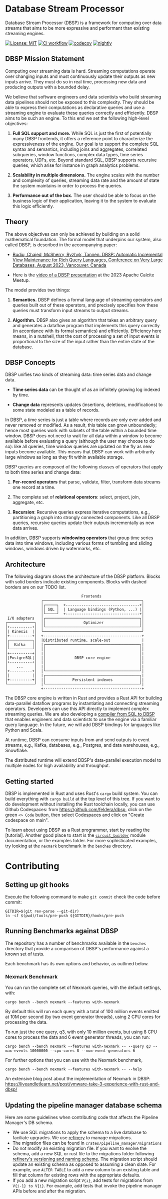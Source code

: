 # Database Stream Processor

Database Stream Processor (DBSP) is a framework for computing over data streams
that aims to be more expressive and performant than existing streaming engines.

[![License: MIT](https://img.shields.io/badge/License-MIT-green.svg)](https://opensource.org/licenses/MIT)
[![CI workflow](https://github.com/feldera/dbsp/actions/workflows/ci.yml/badge.svg)](https://github.com/feldera/dbsp/actions)
[![codecov](https://codecov.io/gh/feldera/dbsp/branch/main/graph/badge.svg?token=0wZcmD11gt)](https://codecov.io/gh/feldera/dbsp)
[![nightly](https://github.com/feldera/dbsp/actions/workflows/containers.yml/badge.svg)](https://github.com/feldera/dbsp/actions/workflows/containers.yml)

## DBSP Mission Statement

Computing over streaming data is hard.  Streaming computations operate over
changing inputs and must continuously update their outputs as new inputs arrive.
They must do so in real time, processing new data and producing outputs with a
bounded delay.

We believe that software engineers and data scientists who build streaming data
pipelines should not be exposed to this complexity.  They should be able to
express their computations as declarative queries and use a streaming engine to
evaluate these queries correctly and efficiently.  DBSP aims to be such an
engine.  To this end we set the following high-level objectives:

1. **Full SQL support and more.**  While SQL is just the first of potentially
many DBSP frontends, it offers a reference point to characterize the
expressiveness of the engine.  Our goal is to support the complete SQL syntax
and semantics, including joins and aggregates, correlated subqueries, window
functions, complex data types, time series operators, UDFs, etc.  Beyond
standard SQL, DBSP supports recursive queries, which arise for instance in graph
analytics problems.

1. **Scalability in multiple dimensions.**  The engine scales with the number and
complexity of queries, streaming data rate and the amount of state the system
maintains in order to process the queries.

1. **Performance out of the box.**  The user should be able to focus on the
business logic of their application, leaving it to the system to evaluate this
logic efficiently.

## Theory

The above objectives can only be achieved by building on a solid mathematical
foundation.  The formal model that underpins our system, also called DBSP, is
described in the accompanying paper:

- [Budiu, Chajed, McSherry, Ryzhyk, Tannen. DBSP: Automatic
  Incremental View Maintenance for Rich Query Languages, Conference on
  Very Large Databases, August 2023, Vancouver,
  Canada](https://github.com/feldera/dbsp/blob/main/docs/static/vldb23.pdf)

- Here is the [video of a DBSP
presentation](https://www.youtube.com/watch?v=iT4k5DCnvPU) at the 2023
Apache Calcite Meetup.

The model provides two things:

1. **Semantics.** DBSP defines a formal language of streaming operators and
queries built out of these operators, and precisely specifies how these queries
must transform input streams to output streams.

1. **Algorithm.** DBSP also gives an algorithm that takes an arbitrary query and
generates a dataflow program that implements this query correctly (in accordance
with its formal semantics) and efficiently.  Efficiency here means, in a
nutshell, that the cost of processing a set of input events is proportional to
the size of the input rather than the entire state of the database.

## DBSP Concepts

DBSP unifies two kinds of streaming data: time series data and change data.

- **Time series data** can be thought of as an infinitely growing log indexed by
  time.

- **Change data** represents updates (insertions, deletions, modifications) to
  some state modeled as a table of records.

In DBSP, a time series is just a table where records are only ever added and
never removed or modified.  As a result, this table can grow unboundedly; hence
most queries work with subsets of the table within a bounded time window.  DBSP
does not need to wait for all data within a window to become available before
evaluating a query (although the user may choose to do so): like all queries,
time window queries are updated on the fly as new inputs become available.  This
means that DBSP can work with arbitrarily large windows as long as they fit
within available storage.

DBSP queries are composed of the following classes of operators that apply to
both time series and change data:

1. **Per-record operators** that parse, validate, filter, transform data streams
one record at a time.

1. The complete set of **relational operators**: select, project, join,
aggregate, etc.

1. **Recursion**: Recursive queries express iterative computations, e.g.,
partitioning a graph into strongly connected components.  Like all DBSP queries,
recursive queries update their outputs incrementally as new data arrives.

In addition, DBSP supports **windowing operators** that group time series data
into time windows, including various forms of tumbling and sliding windows,
windows driven by watermarks, etc.

## Architecture

The following diagram shows the architecture of the DBSP platform.  Blocks
with solid borders indicate existing components.  Blocks with dashed borders
are on our TODO list.

```text
                                  Frontends
                ┌────────────────────────────────────────────┐
                │┌─────┐  +---------------------------------+│
                ││ SQL │  | Language bindings (Python, ...) |│
                │└─────┘  +---------------------------------+│
 I/O adapters   │┌──────────────────────────────────────────┐│
┌────────────┐  ││                 Optimizer                ││
│+----------+│  │└──────────────────────────────────────────┘│
│| Kinesis  |│  └────────────────────────────────────────────┘
│+----------+│  +--------------------------------------------+
│┌──────────┐│  |Distributed runtime, scale-out              |
││  Kafka   ││  |┌──────────────────────────────────────────┐|
│└──────────┘│  |│                                          │|
│+----------+│  |│                                          │|
│|PostgreSQL|│  |│             DBSP core engine             │|
│+----------+│  |│                                          │|
│    ...     │  |│                                          │|
│+----------+│  |└──────────────────────────────────────────┘|
│|          |│  |┌──────────────────────────────────────────┐|
│+----------+│  |│            Persistent indexes            │|
└────────────┘  |└──────────────────────────────────────────┘|
                +--------------------------------------------+
```

The DBSP core engine is written in Rust and provides a Rust API for building
data-parallel dataflow programs by instantiating and connecting streaming
operators.  Developers can use this API directly to implement complex
streaming queries.  We are also developing a
[compiler from SQL to DBSP](sql-to-dbsp-compiler) that
enables engineers and data scientists to use the engine via a familiar
query language.  In the future, we will add DBSP bindings for languages
like Python and Scala.

At runtime, DBSP can consume inputs from and send outputs to
event streams, e.g., Kafka, databases, e.g., Postgres, and data warehouses,
e.g., Snowflake.

The distributed runtime will extend DBSP's data-parallel execution model to
multiple nodes for high availability and throughput.

## Getting started

DBSP is implemented in Rust and uses Rust's `cargo` build system.  You
can build everything with `cargo build` at the top level of this tree.
If you want to do development without installing the Rust toolchain
locally, you can use Github Codespaces: from
https://github.com/feldera/dbsp, click on the green `<> Code` button,
then select Codespaces and click on "Create codespace on main".

To learn about using DBSP as a Rust programmer, start by reading the
[tutorial].  Another good place to start is the
[`circuit_builder`](`circuit::circuit_builder`) module documentation,
or the examples folder.  For more sophisticated examples, try looking
at the `nexmark` benchmark in the `benches` directory.

# Contributing

## Setting up git hooks

Execute the following command to make `git commit` check the code before commit:

```shell
GITDIR=$(git rev-parse --git-dir)
ln -sf $(pwd)/tools/pre-push ${GITDIR}/hooks/pre-push
```

## Running Benchmarks against DBSP

The repository has a number of benchmarks available in the `benches` directory that provide a comparison of DBSP's performance against a known set of tests.

Each benchmark has its own options and behavior, as outlined below.

### Nexmark Benchmark

You can run the complete set of Nexmark queries, with the default settings, with:

```shell
cargo bench --bench nexmark --features with-nexmark
```

By default this will run each query with a total of 100 million events emitted at 10M per second (by two event generator threads), using 2 CPU cores for processing the data.

To run just the one query, q3, with only 10 million events, but using 8 CPU cores to process the data and 6 event generator threads, you can run:

```shell
cargo bench --bench nexmark --features with-nexmark -- --query q3 --max-events 10000000 --cpu-cores 8 --num-event-generators 6
```

For further options that you can use with the Nexmark benchmark,

```shell
cargo bench --bench nexmark --features with-nexmark -- --help
```

An extensive blog post about the implementation of Nexmark in DBSP:
<https://liveandletlearn.net/post/vmware-take-3-experience-with-rust-and-dbsp/>


## Updating the pipeline manager database schema

Here are some guidelines when contributing code that affects the Pipeline Manager's DB schema.

* We use SQL migrations to apply the schema to a live database to faciliate upgrades. We use [refinery](https://github.com/rust-db/refinery) to manage migrations.
* The migration files can be found in `crates/pipeline_manager/migrations`
* Do not modify an existing migration file. If you want to evolve the schema, add a new SQL or rust file to the migrations folder following [refinery's versioning and naming scheme](https://docs.rs/refinery/latest/refinery/#usage). The migration script should update an existing schema as opposed to assuming a clean slate. For example, use `ALTER TABLE` to add a new column to an existing table and fill that column for existing rows with the appropriate defaults.
* If you add a new migration script `V{i}`, add tests for migrations from `V{i-1} to V{i}`. For example, add tests that invoke the pipeline manager APIs before and after the migration.
